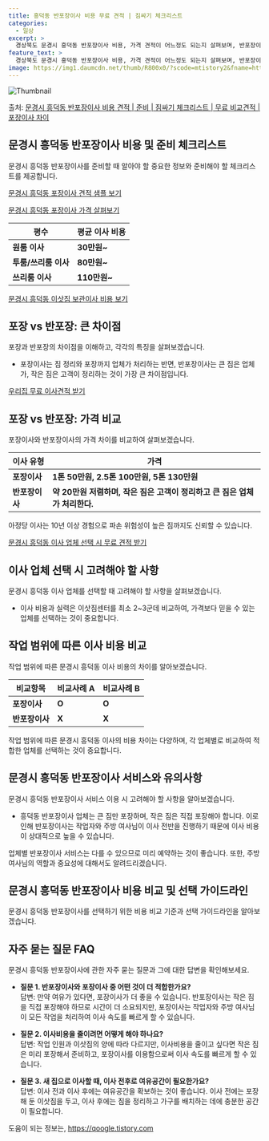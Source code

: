 ```yaml
---
title: 흥덕동 반포장이사 비용 무료 견적 | 짐싸기 체크리스트
categories:
  - 일상
excerpt: >
  경상북도 문경시 흥덕동 반포장이사 비용, 가격 견적이 어느정도 되는지 살펴보며, 반포장이사를 준비함에 있어 짐싸기 준비 체크리스트가 무엇인지 보겠습니다. 마지막으로 포장이사와 차이점을 통해 무료 비교견적으로 어떤 것이 더 합리적인 선택인지 공유 드립니다.문경시 흥덕동 포장이사 견적 샘플 보기 👈 클릭문경시 흥덕동 포장이사 가격 살펴보기 👈 클릭문경시 흥덕동 반포장이사 평균 이사 비용평수문경시 흥덕동 평균 이사 비용원룸 이사9평 이하 (1톤)30만원~투룸/쓰리룸 이사16평 ~ 20평 (2.5톤)80만원~쓰리룸 이사21평 (5톤) ~110만원~우리집 무료 이사견적 받기 👈 클릭포장 vs 반포장: 큰 차이점포장이사는 짐 정리와 포장까지 업체가 처리하는 반면, 반포장이사는 큰 짐은 업체가, 작은 짐은 고객..
feature_text: >
  경상북도 문경시 흥덕동 반포장이사 비용, 가격 견적이 어느정도 되는지 살펴보며, 반포장이사를 준비함에 있어 짐싸기 준비 체크리스트가 무엇인지 보겠습니다. 마지막으로 포장이사와 차이점을 통해 무료 비교견적으로 어떤 것이 더 합리적인 선택인지 공유 드립니다.문경시 흥덕동 포장이사 견적 샘플 보기 👈 클릭문경시 흥덕동 포장이사 가격 살펴보기 👈 클릭문경시 흥덕동 반포장이사 평균 이사 비용평수문경시 흥덕동 평균 이사 비용원룸 이사9평 이하 (1톤)30만원~투룸/쓰리룸 이사16평 ~ 20평 (2.5톤)80만원~쓰리룸 이사21평 (5톤) ~110만원~우리집 무료 이사견적 받기 👈 클릭포장 vs 반포장: 큰 차이점포장이사는 짐 정리와 포장까지 업체가 처리하는 반면, 반포장이사는 큰 짐은 업체가, 작은 짐은 고객..
image: https://img1.daumcdn.net/thumb/R800x0/?scode=mtistory2&fname=https%3A%2F%2Fblog.kakaocdn.net%2Fdn%2Fsboju%2FbtsHcmG3c9e%2FZOLidSRyAnrShTx3HdzsnK%2Fimg.webp
---
```


![Thumbnail](https://img1.daumcdn.net/thumb/R800x0/?scode=mtistory2&fname=https%3A%2F%2Fblog.kakaocdn.net%2Fdn%2Fsboju%2FbtsHcmG3c9e%2FZOLidSRyAnrShTx3HdzsnK%2Fimg.webp)

<p>출처: <a href="https://qoogle.tistory.com/9445" rel="dofollow">문경시 흥덕동 반포장이사 비용 견적 | 준비 | 짐싸기 체크리스트 | 무료 비교견적 | 포장이사 차이</a> </p>

## 문경시 흥덕동 반포장이사 비용 및 준비 체크리스트

문경시 흥덕동 반포장이사를 준비할 때 알아야 할 중요한 정보와 준비해야 할 체크리스트를 제공합니다.

[문경시 흥덕동 포장이사 견적 샘플 보기](https://www.example.com/문경시-흥덕동-포장이사-견적)

[문경시 흥덕동 포장이사 가격 살펴보기](https://www.example.com/문경시-흥덕동-포장이사-가격)

**평수** | **평균 이사 비용**  
---|---  
**원룸 이사** | **30만원~**  
**투룸/쓰리룸 이사** | **80만원~**  
**쓰리룸 이사** | **110만원~**  
  
[문경시 흥덕동 이삿짐 보관이사 비용 보기](https://www.example.com/문경시-흥덕동-이삿짐-보관이사)

## 포장 vs 반포장: 큰 차이점

포장과 반포장의 차이점을 이해하고, 각각의 특징을 살펴보겠습니다.

  * 포장이사는 짐 정리와 포장까지 업체가 처리하는 반면, 반포장이사는 큰 짐은 업체가, 작은 짐은 고객이 정리하는 것이 가장 큰 차이점입니다.

[우리집 무료 이사견적 받기](https://www.example.com/포장이사-반포장이사-비교견적)

## 포장 vs 반포장: 가격 비교

포장이사와 반포장이사의 가격 차이를 비교하여 살펴보겠습니다.

**이사 유형** | **가격**  
---|---  
**포장이사** | **1톤 50만원, 2.5톤 100만원, 5톤 130만원**  
**반포장이사** | **약 20만원 저렴하며, 작은 짐은 고객이 정리하고 큰 짐은 업체가 처리한다.**  
  
아정당 이사는 10년 이상 경험으로 파손 위험성이 높은 짐까지도 신뢰할 수 있습니다.

[문경시 흥덕동 이사 업체 선택 시 무료 견적 받기](https://www.example.com/문경시-흥덕동-무료-이사견적)

## 이사 업체 선택 시 고려해야 할 사항

문경시 흥덕동 이사 업체를 선택할 때 고려해야 할 사항을 살펴보겠습니다.

  * 이사 비용과 실력은 이삿짐센터를 최소 2~3군데 비교하여, 가격보다 믿을 수 있는 업체를 선택하는 것이 중요합니다.

## 작업 범위에 따른 이사 비용 비교

작업 범위에 따른 문경시 흥덕동 이사 비용의 차이를 알아보겠습니다.

**비교항목** | **비교사례 A** | **비교사례 B**  
---|---|---  
**포장이사** | **O** | **O** | **O**  
**반포장이사** | **X** | **X** | **O**  
  
작업 범위에 따른 문경시 흥덕동 이사의 비용 차이는 다양하며, 각 업체별로 비교하여 적합한 업체를 선택하는 것이 중요합니다.

## 문경시 흥덕동 반포장이사 서비스와 유의사항

문경시 흥덕동 반포장이사 서비스 이용 시 고려해야 할 사항을 알아보겠습니다.

  * 흥덕동 반포장이사 업체는 큰 짐만 포장하며, 작은 짐은 직접 포장해야 합니다. 이로 인해 반포장이사는 작업자와 주방 여사님이 이사 전반을 진행하기 때문에 이사 비용이 상대적으로 높을 수 있습니다.

업체별 반포장이사 서비스는 다를 수 있으므로 미리 예약하는 것이 좋습니다. 또한, 주방 여사님의 역할과 중요성에 대해서도 알려드리겠습니다.

## 문경시 흥덕동 반포장이사 비용 비교 및 선택 가이드라인

문경시 흥덕동 반포장이사를 선택하기 위한 비용 비교 기준과 선택 가이드라인을 알아보겠습니다.

## 자주 묻는 질문 FAQ

문경시 흥덕동 반포장이사에 관한 자주 묻는 질문과 그에 대한 답변을 확인해보세요.

  * **질문 1. 반포장이사와 포장이사 중 어떤 것이 더 적합한가요?**  
답변: 만약 여유가 있다면, 포장이사가 더 좋을 수 있습니다. 반포장이사는 작은 짐을 직접 포장해야 하므로 시간이 더 소요되지만, 포장이사는
작업자와 주방 여사님이 모든 작업을 처리하여 이사 속도를 빠르게 할 수 있습니다.

  * **질문 2. 이사비용을 줄이려면 어떻게 해야 하나요?**  
답변: 작업 인원과 이삿짐의 양에 따라 다르지만, 이사비용을 줄이고 싶다면 작은 짐은 미리 포장해서 준비하고, 포장이사를 이용함으로써 이사
속도를 빠르게 할 수 있습니다.

  * **질문 3. 새 집으로 이사할 때, 이사 전후로 여유공간이 필요한가요?**  
답변: 이사 전과 이사 후에는 여유공간을 확보하는 것이 좋습니다. 이사 전에는 포장해 둔 이삿짐을 두고, 이사 후에는 짐을 정리하고 가구를
배치하는 데에 충분한 공간이 필요합니다.

 

도움이 되는 정보는, <a href="https://qoogle.tistory.com" rel="dofollow">https://qoogle.tistory.com</a>


